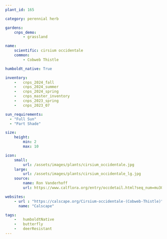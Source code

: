 ```yaml
---
plant_id: 165 

category: perennial herb

gardens:
    cnps_demo:
        - grassland

name: 
    scientific: cirsium occidentale
    common:  
        - Cobweb Thistle 

humboldt_native: True

inventory: 
    -   cnps_2024_fall
    -   cnps_2024_summer
    -   cnps_2024_spring
    -   cnps_master_inventory
    -   cnps_2023_spring
    -   cnps_2023_07 

sun_requirements:
  - "Full Sun"
  - "Part Shade"

size:
    height: 
        min: 2
        max: 10

icon: 
    small: 
        url: /assets/images/plants/cirsium_occidentale.jpg
    large: 
        url: /assets/images/plants/cirsium_occidentale_lg.jpg
    source: 
        name: Ron Vanderhoff 
        url: https://www.calflora.org/entry/occdetail.html?seq_num=mu3029 

websites:
    - url : "https://calscape.org/Cirsium-occidentale-(Cobweb-Thistle)"
      name: "Calscape"

tags: 
    -   humboldtNative
    -   butterfly 
    -   deerResistant
---
```

